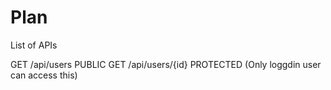 # Plan

List of APIs

GET /api/users              PUBLIC
GET /api/users/{id}         PROTECTED (Only loggdin user can access this) 
